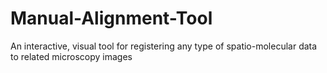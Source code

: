 # Manual-Alignment-Tool
An interactive, visual tool for registering any type of spatio-molecular data to related microscopy images
